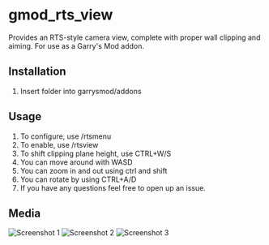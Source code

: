 # gmod_rts_view
Provides an RTS-style camera view, complete with proper wall clipping and aiming. For use as a Garry's Mod addon.

## Installation

1. Insert folder into garrysmod/addons

## Usage

1. To configure, use /rtsmenu
2. To enable, use /rtsview
3. To shift clipping plane height, use CTRL+W/S
4. You can move around with WASD
5. You can zoom in and out using ctrl and shift
6. You can rotate by using CTRL+A/D
7. If you have any questions feel free to open up an issue.

## Media

![Screenshot 1](https://i.imgur.com/aNLhjQh.jpg)
![Screenshot 2](https://i.imgur.com/3fluWwh.jpg)
![Screenshot 3](https://i.imgur.com/fApkGTW.jpg)
